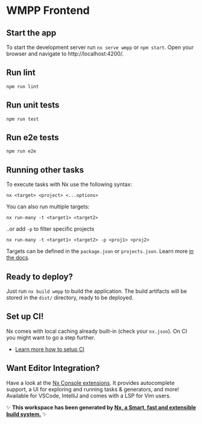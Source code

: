 # WMPP Frontend

## Start the app

To start the development server run `nx serve wmpp` or `npm start`. Open your browser and navigate to http://localhost:4200/. 

## Run lint

```
npm run lint
```

## Run unit tests

```
npm run test
```

## Run e2e tests

```
npm run e2e
```

## Running other tasks

To execute tasks with Nx use the following syntax:

```
nx <target> <project> <...options>
```

You can also run multiple targets:

```
nx run-many -t <target1> <target2>
```

..or add `-p` to filter specific projects

```
nx run-many -t <target1> <target2> -p <proj1> <proj2>
```

Targets can be defined in the `package.json` or `projects.json`. Learn more [in the docs](https://nx.dev/core-features/run-tasks).

## Ready to deploy?

Just run `nx build wmpp` to build the application. The build artifacts will be stored in the `dist/` directory, ready to be deployed.

## Set up CI!

Nx comes with local caching already built-in (check your `nx.json`). On CI you might want to go a step further.

- [Learn more how to setup CI](https://nx.dev/recipes/ci)

## Want Editor Integration?

Have a look at the [Nx Console extensions](https://nx.dev/nx-console). It provides autocomplete support, a UI for exploring and running tasks & generators, and more! Available for VSCode, IntelliJ and comes with a LSP for Vim users.


✨ **This workspace has been generated by [Nx, a Smart, fast and extensible build system.](https://nx.dev)** ✨

